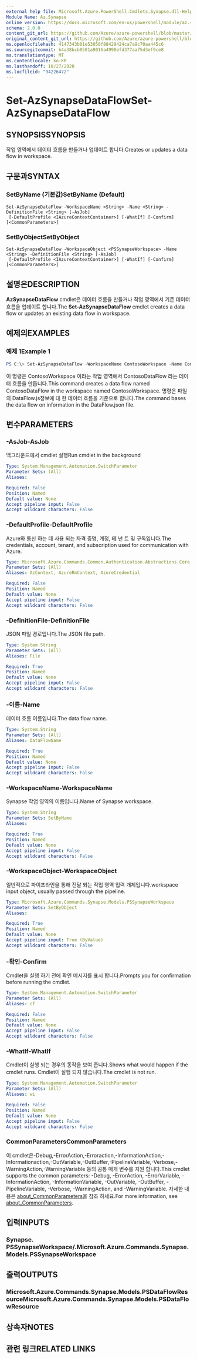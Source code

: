 ```yaml
---
external help file: Microsoft.Azure.PowerShell.Cmdlets.Synapse.dll-Help.xml
Module Name: Az.Synapse
online version: https://docs.microsoft.com/en-us/powershell/module/az.synapse/set-azsynapsedataflow
schema: 2.0.0
content_git_url: https://github.com/Azure/azure-powershell/blob/master/src/Synapse/Synapse/help/Set-AzSynapseDataFlow.md
original_content_git_url: https://github.com/Azure/azure-powershell/blob/master/src/Synapse/Synapse/help/Set-AzSynapseDataFlow.md
ms.openlocfilehash: 4147343b01e53050f88429424ca7a9c70aa445c6
ms.sourcegitcommit: b4a38bcb0501a9016a4998efd377aa75d3ef9ce8
ms.translationtype: MT
ms.contentlocale: ko-KR
ms.lasthandoff: 10/27/2020
ms.locfileid: "94226472"
---
```

# <span data-ttu-id="de635-101">Set-AzSynapseDataFlow</span><span class="sxs-lookup"><span data-stu-id="de635-101">Set-AzSynapseDataFlow</span></span>

## <span data-ttu-id="de635-102">SYNOPSIS</span><span class="sxs-lookup"><span data-stu-id="de635-102">SYNOPSIS</span></span>
<span data-ttu-id="de635-103">작업 영역에서 데이터 흐름을 만들거나 업데이트 합니다.</span><span class="sxs-lookup"><span data-stu-id="de635-103">Creates or updates a data flow in workspace.</span></span>

## <span data-ttu-id="de635-104">구문과</span><span class="sxs-lookup"><span data-stu-id="de635-104">SYNTAX</span></span>

### <span data-ttu-id="de635-105">SetByName (기본값)</span><span class="sxs-lookup"><span data-stu-id="de635-105">SetByName (Default)</span></span>
```
Set-AzSynapseDataFlow -WorkspaceName <String> -Name <String> -DefinitionFile <String> [-AsJob]
 [-DefaultProfile <IAzureContextContainer>] [-WhatIf] [-Confirm] [<CommonParameters>]
```

### <span data-ttu-id="de635-106">SetByObject</span><span class="sxs-lookup"><span data-stu-id="de635-106">SetByObject</span></span>
```
Set-AzSynapseDataFlow -WorkspaceObject <PSSynapseWorkspace> -Name <String> -DefinitionFile <String> [-AsJob]
 [-DefaultProfile <IAzureContextContainer>] [-WhatIf] [-Confirm] [<CommonParameters>]
```

## <span data-ttu-id="de635-107">설명은</span><span class="sxs-lookup"><span data-stu-id="de635-107">DESCRIPTION</span></span>
<span data-ttu-id="de635-108">**AzSynapseDataFlow** cmdlet은 데이터 흐름을 만들거나 작업 영역에서 기존 데이터 흐름을 업데이트 합니다.</span><span class="sxs-lookup"><span data-stu-id="de635-108">The **Set-AzSynapseDataFlow** cmdlet creates a data flow or updates an existing data flow in workspace.</span></span>

## <span data-ttu-id="de635-109">예제의</span><span class="sxs-lookup"><span data-stu-id="de635-109">EXAMPLES</span></span>

### <span data-ttu-id="de635-110">예제 1</span><span class="sxs-lookup"><span data-stu-id="de635-110">Example 1</span></span>
```powershell
PS C:\> Set-AzSynapseDataFlow -WorkspaceName ContosoWorkspace -Name ContosoDataFlow -DefinitionFile "C:\\samples\\DataFlow.json"
```

<span data-ttu-id="de635-111">이 명령은 ContosoWorkspace 이라는 작업 영역에서 ContosoDataFlow 라는 데이터 흐름을 만듭니다.</span><span class="sxs-lookup"><span data-stu-id="de635-111">This command creates a data flow named ContosoDataFlow in the workspace named ContosoWorkspace.</span></span>
<span data-ttu-id="de635-112">명령은 파일의 DataFlow.js정보에 대 한 데이터 흐름을 기준으로 합니다.</span><span class="sxs-lookup"><span data-stu-id="de635-112">The command bases the data flow on information in the DataFlow.json file.</span></span>

## <span data-ttu-id="de635-113">변수</span><span class="sxs-lookup"><span data-stu-id="de635-113">PARAMETERS</span></span>

### <span data-ttu-id="de635-114">-AsJob</span><span class="sxs-lookup"><span data-stu-id="de635-114">-AsJob</span></span>
<span data-ttu-id="de635-115">백그라운드에서 cmdlet 실행</span><span class="sxs-lookup"><span data-stu-id="de635-115">Run cmdlet in the background</span></span>

```yaml
Type: System.Management.Automation.SwitchParameter
Parameter Sets: (All)
Aliases:

Required: False
Position: Named
Default value: None
Accept pipeline input: False
Accept wildcard characters: False
```

### <span data-ttu-id="de635-116">-DefaultProfile</span><span class="sxs-lookup"><span data-stu-id="de635-116">-DefaultProfile</span></span>
<span data-ttu-id="de635-117">Azure와 통신 하는 데 사용 되는 자격 증명, 계정, 테 넌 트 및 구독입니다.</span><span class="sxs-lookup"><span data-stu-id="de635-117">The credentials, account, tenant, and subscription used for communication with Azure.</span></span>

```yaml
Type: Microsoft.Azure.Commands.Common.Authentication.Abstractions.Core.IAzureContextContainer
Parameter Sets: (All)
Aliases: AzContext, AzureRmContext, AzureCredential

Required: False
Position: Named
Default value: None
Accept pipeline input: False
Accept wildcard characters: False
```

### <span data-ttu-id="de635-118">-DefinitionFile</span><span class="sxs-lookup"><span data-stu-id="de635-118">-DefinitionFile</span></span>
<span data-ttu-id="de635-119">JSON 파일 경로입니다.</span><span class="sxs-lookup"><span data-stu-id="de635-119">The JSON file path.</span></span>

```yaml
Type: System.String
Parameter Sets: (All)
Aliases: File

Required: True
Position: Named
Default value: None
Accept pipeline input: False
Accept wildcard characters: False
```

### <span data-ttu-id="de635-120">-이름</span><span class="sxs-lookup"><span data-stu-id="de635-120">-Name</span></span>
<span data-ttu-id="de635-121">데이터 흐름 이름입니다.</span><span class="sxs-lookup"><span data-stu-id="de635-121">The data flow name.</span></span>

```yaml
Type: System.String
Parameter Sets: (All)
Aliases: DataFlowName

Required: True
Position: Named
Default value: None
Accept pipeline input: False
Accept wildcard characters: False
```

### <span data-ttu-id="de635-122">-WorkspaceName</span><span class="sxs-lookup"><span data-stu-id="de635-122">-WorkspaceName</span></span>
<span data-ttu-id="de635-123">Synapse 작업 영역의 이름입니다.</span><span class="sxs-lookup"><span data-stu-id="de635-123">Name of Synapse workspace.</span></span>

```yaml
Type: System.String
Parameter Sets: SetByName
Aliases:

Required: True
Position: Named
Default value: None
Accept pipeline input: False
Accept wildcard characters: False
```

### <span data-ttu-id="de635-124">-WorkspaceObject</span><span class="sxs-lookup"><span data-stu-id="de635-124">-WorkspaceObject</span></span>
<span data-ttu-id="de635-125">일반적으로 파이프라인을 통해 전달 되는 작업 영역 입력 개체입니다.</span><span class="sxs-lookup"><span data-stu-id="de635-125">workspace input object, usually passed through the pipeline.</span></span>

```yaml
Type: Microsoft.Azure.Commands.Synapse.Models.PSSynapseWorkspace
Parameter Sets: SetByObject
Aliases:

Required: True
Position: Named
Default value: None
Accept pipeline input: True (ByValue)
Accept wildcard characters: False
```

### <span data-ttu-id="de635-126">-확인</span><span class="sxs-lookup"><span data-stu-id="de635-126">-Confirm</span></span>
<span data-ttu-id="de635-127">Cmdlet을 실행 하기 전에 확인 메시지를 표시 합니다.</span><span class="sxs-lookup"><span data-stu-id="de635-127">Prompts you for confirmation before running the cmdlet.</span></span>

```yaml
Type: System.Management.Automation.SwitchParameter
Parameter Sets: (All)
Aliases: cf

Required: False
Position: Named
Default value: None
Accept pipeline input: False
Accept wildcard characters: False
```

### <span data-ttu-id="de635-128">-WhatIf</span><span class="sxs-lookup"><span data-stu-id="de635-128">-WhatIf</span></span>
<span data-ttu-id="de635-129">Cmdlet이 실행 되는 경우의 동작을 보여 줍니다.</span><span class="sxs-lookup"><span data-stu-id="de635-129">Shows what would happen if the cmdlet runs.</span></span>
<span data-ttu-id="de635-130">Cmdlet이 실행 되지 않습니다.</span><span class="sxs-lookup"><span data-stu-id="de635-130">The cmdlet is not run.</span></span>

```yaml
Type: System.Management.Automation.SwitchParameter
Parameter Sets: (All)
Aliases: wi

Required: False
Position: Named
Default value: None
Accept pipeline input: False
Accept wildcard characters: False
```

### <span data-ttu-id="de635-131">CommonParameters</span><span class="sxs-lookup"><span data-stu-id="de635-131">CommonParameters</span></span>
<span data-ttu-id="de635-132">이 cmdlet은-Debug,-ErrorAction,-Erroraction,-InformationAction,-Informationaction,-OutVariable,-OutBuffer,-PipelineVariable,-Verbose,-WarningAction,-WarningVariable 등의 공통 매개 변수를 지원 합니다.</span><span class="sxs-lookup"><span data-stu-id="de635-132">This cmdlet supports the common parameters: -Debug, -ErrorAction, -ErrorVariable, -InformationAction, -InformationVariable, -OutVariable, -OutBuffer, -PipelineVariable, -Verbose, -WarningAction, and -WarningVariable.</span></span> <span data-ttu-id="de635-133">자세한 내용은 [about_CommonParameters](http://go.microsoft.com/fwlink/?LinkID=113216)을 참조 하세요.</span><span class="sxs-lookup"><span data-stu-id="de635-133">For more information, see [about_CommonParameters](http://go.microsoft.com/fwlink/?LinkID=113216).</span></span>

## <span data-ttu-id="de635-134">입력</span><span class="sxs-lookup"><span data-stu-id="de635-134">INPUTS</span></span>

### <span data-ttu-id="de635-135">Synapse. PSSynapseWorkspace/.</span><span class="sxs-lookup"><span data-stu-id="de635-135">Microsoft.Azure.Commands.Synapse.Models.PSSynapseWorkspace</span></span>

## <span data-ttu-id="de635-136">출력</span><span class="sxs-lookup"><span data-stu-id="de635-136">OUTPUTS</span></span>

### <span data-ttu-id="de635-137">Microsoft.Azure.Commands.Synapse.Models.PSDataFlowResource</span><span class="sxs-lookup"><span data-stu-id="de635-137">Microsoft.Azure.Commands.Synapse.Models.PSDataFlowResource</span></span>

## <span data-ttu-id="de635-138">상속자</span><span class="sxs-lookup"><span data-stu-id="de635-138">NOTES</span></span>

## <span data-ttu-id="de635-139">관련 링크</span><span class="sxs-lookup"><span data-stu-id="de635-139">RELATED LINKS</span></span>

